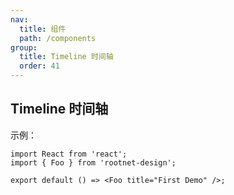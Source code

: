 ```yaml
---
nav:
  title: 组件
  path: /components
group:
  title: Timeline 时间轴
  order: 41
---
```


## Timeline 时间轴

示例：

```tsx
import React from 'react';
import { Foo } from 'rootnet-design';

export default () => <Foo title="First Demo" />;
```
